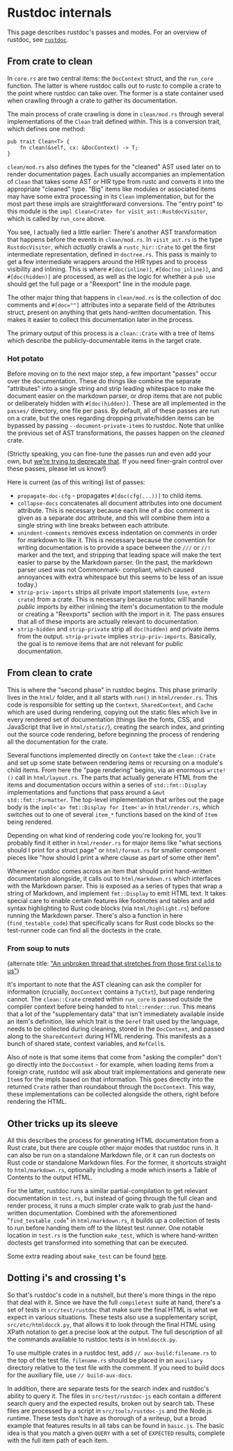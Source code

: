 # Rustdoc internals

This page describes rustdoc's passes and modes. For an overview of rustdoc,
see [`rustdoc`](./rustdoc.md).

## From crate to clean

In `core.rs` are two central items: the `DocContext` struct, and the `run_core`
function. The latter is where rustdoc calls out to rustc to compile a crate to
the point where rustdoc can take over. The former is a state container used
when crawling through a crate to gather its documentation.

The main process of crate crawling is done in `clean/mod.rs` through several
implementations of the `Clean` trait defined within. This is a conversion
trait, which defines one method:

```rust,ignore
pub trait Clean<T> {
    fn clean(&self, cx: &DocContext) -> T;
}
```

`clean/mod.rs` also defines the types for the "cleaned" AST used later on to
render documentation pages. Each usually accompanies an implementation of
`Clean` that takes some AST or HIR type from rustc and converts it into the
appropriate "cleaned" type. "Big" items like modules or associated items may
have some extra processing in its `Clean` implementation, but for the most part
these impls are straightforward conversions. The "entry point" to this module
is the `impl Clean<Crate> for visit_ast::RustdocVisitor`, which is called by
`run_core` above.

You see, I actually lied a little earlier: There's another AST transformation
that happens before the events in `clean/mod.rs`.  In `visit_ast.rs` is the
type `RustdocVisitor`, which *actually* crawls a `rustc_hir::Crate` to get the first
intermediate representation, defined in `doctree.rs`. This pass is mainly to
get a few intermediate wrappers around the HIR types and to process visibility
and inlining. This is where `#[doc(inline)]`, `#[doc(no_inline)]`, and
`#[doc(hidden)]` are processed, as well as the logic for whether a `pub use`
should get the full page or a "Reexport" line in the module page.

The other major thing that happens in `clean/mod.rs` is the collection of doc
comments and `#[doc=""]` attributes into a separate field of the Attributes
struct, present on anything that gets hand-written documentation. This makes it
easier to collect this documentation later in the process.

The primary output of this process is a `clean::Crate` with a tree of Items
which describe the publicly-documentable items in the target crate.

### Hot potato

Before moving on to the next major step, a few important "passes" occur over
the documentation.  These do things like combine the separate "attributes" into
a single string and strip leading whitespace to make the document easier on the
markdown parser, or drop items that are not public or deliberately hidden with
`#[doc(hidden)]`. These are all implemented in the `passes/` directory, one
file per pass. By default, all of these passes are run on a crate, but the ones
regarding dropping private/hidden items can be bypassed by passing
`--document-private-items` to rustdoc. Note that unlike the previous set of AST
transformations, the passes happen on the _cleaned_ crate.

(Strictly speaking, you can fine-tune the passes run and even add your own, but
[we're trying to deprecate that][44136]. If you need finer-grain control over
these passes, please let us know!)

[44136]: https://github.com/rust-lang/rust/issues/44136

Here is current (as of this writing) list of passes:

- `propagate-doc-cfg` - propagates `#[doc(cfg(...))]` to child items.
- `collapse-docs` concatenates all document attributes into one document
  attribute. This is necessary because each line of a doc comment is given as a
  separate doc attribute, and this will combine them into a single string with
  line breaks between each attribute.
- `unindent-comments` removes excess indentation on comments in order for
  markdown to like it. This is necessary because the convention for writing
  documentation is to provide a space between the `///` or `//!` marker and the
  text, and stripping that leading space will make the text easier to parse by
  the Markdown parser. (In the past, the markdown parser used was not
  Commonmark- compliant, which caused annoyances with extra whitespace but this
  seems to be less of an issue today.)
- `strip-priv-imports` strips all private import statements (`use`, `extern
  crate`) from a crate. This is necessary because rustdoc will handle *public*
  imports by either inlining the item's documentation to the module or creating
  a "Reexports" section with the import in it. The pass ensures that all of
  these imports are actually relevant to documentation.
- `strip-hidden` and `strip-private` strip all `doc(hidden)` and private items
  from the output. `strip-private` implies `strip-priv-imports`. Basically, the
  goal is to remove items that are not relevant for public documentation.

## From clean to crate

This is where the "second phase" in rustdoc begins. This phase primarily lives
in the `html/` folder, and it all starts with `run()` in `html/render.rs`. This
code is responsible for setting up the `Context`, `SharedContext`, and `Cache`
which are used during rendering, copying out the static files which live in
every rendered set of documentation (things like the fonts, CSS, and JavaScript
that live in `html/static/`), creating the search index, and printing out the
source code rendering, before beginning the process of rendering all the
documentation for the crate.

Several functions implemented directly on `Context` take the `clean::Crate` and
set up some state between rendering items or recursing on a module's child
items. From here the "page rendering" begins, via an enormous `write!()` call
in `html/layout.rs`. The parts that actually generate HTML from the items and
documentation occurs within a series of `std::fmt::Display` implementations and
functions that pass around a `&mut std::fmt::Formatter`. The top-level
implementation that writes out the page body is the `impl<'a> fmt::Display for
Item<'a>` in `html/render.rs`, which switches out to one of several `item_*`
functions based on the kind of `Item` being rendered.

Depending on what kind of rendering code you're looking for, you'll probably
find it either in `html/render.rs` for major items like "what sections should I
print for a struct page" or `html/format.rs` for smaller component pieces like
"how should I print a where clause as part of some other item".

Whenever rustdoc comes across an item that should print hand-written
documentation alongside, it calls out to `html/markdown.rs` which interfaces
with the Markdown parser. This is exposed as a series of types that wrap a
string of Markdown, and implement `fmt::Display` to emit HTML text. It takes
special care to enable certain features like footnotes and tables and add
syntax highlighting to Rust code blocks (via `html/highlight.rs`) before
running the Markdown parser. There's also a function in here
(`find_testable_code`) that specifically scans for Rust code blocks so the
test-runner code can find all the doctests in the crate.

### From soup to nuts

(alternate title: ["An unbroken thread that stretches from those first `Cell`s
to us"][video])

[video]: https://www.youtube.com/watch?v=hOLAGYmUQV0

It's important to note that the AST cleaning can ask the compiler for
information (crucially, `DocContext` contains a `TyCtxt`), but page rendering
cannot. The `clean::Crate` created within `run_core` is passed outside the
compiler context before being handed to `html::render::run`. This means that a
lot of the "supplementary data" that isn't immediately available inside an
item's definition, like which trait is the `Deref` trait used by the language,
needs to be collected during cleaning, stored in the `DocContext`, and passed
along to the `SharedContext` during HTML rendering.  This manifests as a bunch
of shared state, context variables, and `RefCell`s.

Also of note is that some items that come from "asking the compiler" don't go
directly into the `DocContext` - for example, when loading items from a foreign
crate, rustdoc will ask about trait implementations and generate new `Item`s
for the impls based on that information. This goes directly into the returned
`Crate` rather than roundabout through the `DocContext`. This way, these
implementations can be collected alongside the others, right before rendering
the HTML.

## Other tricks up its sleeve

All this describes the process for generating HTML documentation from a Rust
crate, but there are couple other major modes that rustdoc runs in. It can also
be run on a standalone Markdown file, or it can run doctests on Rust code or
standalone Markdown files. For the former, it shortcuts straight to
`html/markdown.rs`, optionally including a mode which inserts a Table of
Contents to the output HTML.

For the latter, rustdoc runs a similar partial-compilation to get relevant
documentation in `test.rs`, but instead of going through the full clean and
render process, it runs a much simpler crate walk to grab *just* the
hand-written documentation. Combined with the aforementioned
"`find_testable_code`" in `html/markdown.rs`, it builds up a collection of
tests to run before handing them off to the libtest test runner. One notable
location in `test.rs` is the function `make_test`, which is where hand-written
doctests get transformed into something that can be executed.

Some extra reading about `make_test` can be found
[here](https://quietmisdreavus.net/code/2018/02/23/how-the-doctests-get-made/).

## Dotting i's and crossing t's

So that's rustdoc's code in a nutshell, but there's more things in the repo
that deal with it. Since we have the full `compiletest` suite at hand, there's
a set of tests in `src/test/rustdoc` that make sure the final HTML is what we
expect in various situations. These tests also use a supplementary script,
`src/etc/htmldocck.py`, that allows it to look through the final HTML using
XPath notation to get a precise look at the output. The full description of all
the commands available to rustdoc tests is in `htmldocck.py`.

To use multiple crates in a rustdoc test, add `// aux-build:filename.rs`
to the top of the test file. `filename.rs` should be placed in an `auxiliary`
directory relative to the test file with the comment. If you need to build
docs for the auxiliary file, use `// build-aux-docs`.

In addition, there are separate tests for the search index and rustdoc's
ability to query it. The files in `src/test/rustdoc-js` each contain a
different search query and the expected results, broken out by search tab.
These files are processed by a script in `src/tools/rustdoc-js` and the Node.js
runtime. These tests don't have as thorough of a writeup, but a broad example
that features results in all tabs can be found in `basic.js`. The basic idea is
that you match a given `QUERY` with a set of `EXPECTED` results, complete with
the full item path of each item.
